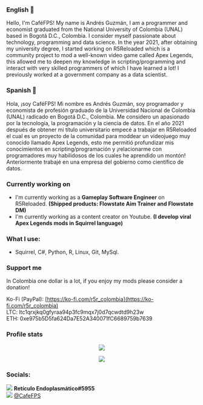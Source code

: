 ### English 👋
Hello, I'm CaféFPS! My name is Andrés Guzmán, I am a programmer and economist graduated from the National University of Colombia (UNAL) based in Bogotá D.C., Colombia. I consider myself passionate about technology, programming and data science. In the year 2021, after obtaining my university degree, I started working on R5Reloaded which is a community project to mod a well-known video game called Apex Legends, this allowed me to deepen my knowledge in scripting/programming and interact with very skilled programmers of which I have learned a lot! I previously worked at a government company as a data scientist.

### Spanish 👋
Hola, ¡soy CaféFPS! Mi nombre es Andrés Guzmán, soy programador y economista de profesión graduado de la Universidad Nacional de Colombia (UNAL) radicado en Bogotá D.C., Colombia. Me considero un apasionado por la tecnología, la programación y la ciencia de datos. En el año 2021 después de obtener mi título universitario empecé a trabajar en R5Reloaded el cual es un proyecto de la comunidad para moddear un videojuego muy conocido llamado Apex Legends, esto me permitió profundizar mis conocimientos en scripting/programación y ¡relacionarme con programadores muy habilidosos de los cuales he aprendido un montón! Anteriormente trabajé en una empresa del gobierno como científico de datos.

### Currently working on
- I'm currently working as a **Gameplay Software Engineer** on R5Reloaded. **(Shipped products: Flowstate Aim Trainer and Flowstate DM)**
- I'm currently working as a content creator on Youtube. **(I develop viral Apex Legends mods in Squirrel language)**

### What I use:
- Squirrel, C#, Python, R, Linux, Git, MySql.

### Support me
 In Colombia one dollar is a lot, if you enjoy my mods please consider a donation!

Ko-Fi (PayPal): [https://ko-fi.com/r5r_colombia](https://ko-fi.com/r5r_colombia)  
LTC: ltc1qrxjkq0gfyraa94p3fc9mqx7j0d7qcwdtd9h23w  
ETH: 0xe975b5D5fa624Da7E52A340071fC6689759b7639  

### Profile stats
<p align="center">
  <img src="https://img.shields.io/github/downloads/ColombianGuy/r5_flowstate/total?label=Flowstate%20downloads&style=for-the-badge">
</p>

<p align="center">
 <img src="https://github-readme-stats.vercel.app/api?username=ColombianGuy&show_icons=true&theme=radical&title_color=8E2DE2&text_color=fff&icon_color=8E2DE2">
</p> 

### Socials:
<img src="https://img.shields.io/badge/Discord-%235865F2.svg?style=for-the-badge&logo=discord&logoColor=white"> **Retículo Endoplasmático#5955**  
<img src="https://img.shields.io/badge/Twitter-%231DA1F2.svg?style=for-the-badge&logo=Twitter&logoColor=white"> [@CafeFPS](https://www.twitter.com/CafeFPS)  
